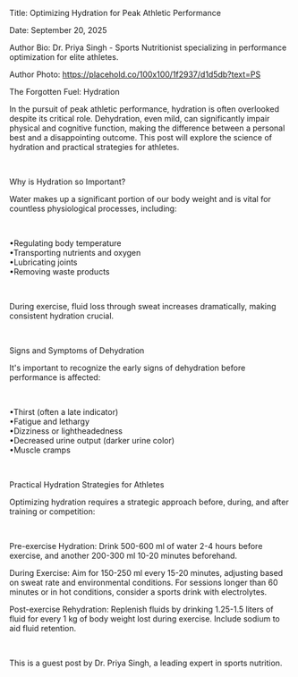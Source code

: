 Title: Optimizing Hydration for Peak Athletic Performance

Date: September 20, 2025

Author Bio: Dr. Priya Singh - Sports Nutritionist specializing in performance optimization for elite athletes.

Author Photo: https://placehold.co/100x100/1f2937/d1d5db?text=PS

The Forgotten Fuel: Hydration <br>

In the pursuit of peak athletic performance, hydration is often overlooked despite its critical role. Dehydration, even mild, can significantly impair physical and cognitive function, making the difference between a personal best and a disappointing outcome. This post will explore the science of hydration and practical strategies for athletes.<br>

<br>

Why is Hydration so Important?<br>

Water makes up a significant portion of our body weight and is vital for countless physiological processes, including:<br>

<br>

•Regulating body temperature<br>
•Transporting nutrients and oxygen<br>
•Lubricating joints<br>
•Removing waste products<br>

<br>

During exercise, fluid loss through sweat increases dramatically, making consistent hydration crucial.<br>

<br>

Signs and Symptoms of Dehydration<br>

It's important to recognize the early signs of dehydration before performance is affected:<br>

<br>

•Thirst (often a late indicator)<br>
•Fatigue and lethargy<br>
•Dizziness or lightheadedness<br>
•Decreased urine output (darker urine color)<br>
•Muscle cramps<br>

<br>

Practical Hydration Strategies for Athletes<br>

Optimizing hydration requires a strategic approach before, during, and after training or competition:<br>

<br>

Pre-exercise Hydration: Drink 500-600 ml of water 2-4 hours before exercise, and another 200-300 ml 10-20 minutes beforehand.<br>

During Exercise: Aim for 150-250 ml every 15-20 minutes, adjusting based on sweat rate and environmental conditions. For sessions longer than 60 minutes or in hot conditions, consider a sports drink with electrolytes.<br>

Post-exercise Rehydration: Replenish fluids by drinking 1.25-1.5 liters of fluid for every 1 kg of body weight lost during exercise. Include sodium to aid fluid retention.<br>

<br>

This is a guest post by Dr. Priya Singh, a leading expert in sports nutrition.<br>

